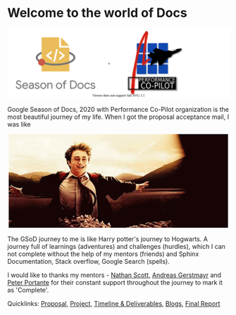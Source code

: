 # Welcome to the world of Docs

<p align="center">
  <img src="/comboLogo.svg" />
</p>

Google Season of Docs, 2020 with Performance Co-Pilot organization is the most beautiful journey of my life. When I got the proposal acceptance mail, I was like 
<p align="center">
  <img src="/welcome.gif" />
</p>
The GSoD journey to me is like Harry potter's journey to Hogwarts. A journey full of learnings (adventures) and challenges (hurdles), which I can not complete without the help of my mentors (friends) and Sphinx Documentation, Stack overflow, Google Search (spells).



 I would like to thanks my mentors - [Nathan Scott](https://github.com/natoscott), [Andreas Gerstmayr](https://github.com/andreasgerstmayr) and [Peter Portante](https://github.com/portante) for their constant support throughout the journey to mark it as 'Complete'.

 Quicklinks: [Proposal](https://github.com/arzoo14/Google-Season-of-Docs-2020/blob/master/proposal.md), [Project](https://developers.google.com/season-of-docs/docs/participants/project-pcp-arzoo14), [Timeline & Deliverables](https://github.com/arzoo14/Google-Season-of-Docs-2020/blob/master/timeline_deliverables.md), [Blogs](https://arzoo14.github.io/blogs/), [Final Report](https://arzoo14.github.io/Google-Season-of-Docs-2020/)
